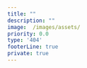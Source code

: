 ```yaml
---
title: ""
description: ""
image:  /images/assets/
priority: 0.0
type: '404'
footerLine: true
private: true
---
```

